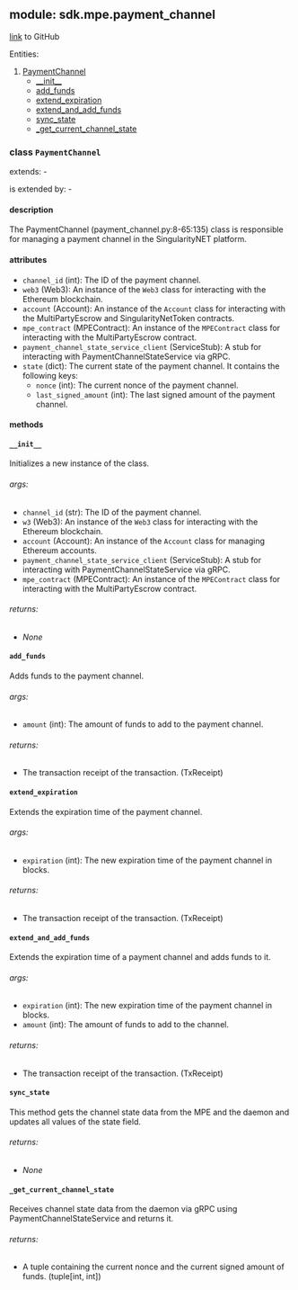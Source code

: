 ## module: sdk.mpe.payment_channel

[link](https://github.com/singnet/snet-sdk-python/blob/master/snet/sdk/mpe/payment_channel.py) to GitHub

Entities:
1. [PaymentChannel](#class-paymentchannel)
   - [\_\_init\_\_](#init)
   - [add_funds](#add_funds)
   - [extend_expiration](#extend_expiration)
   - [extend_and_add_funds](#extend_and_add_funds)
   - [sync_state](#sync_state)
   - [_get_current_channel_state](#_get_current_channel_state)

### class `PaymentChannel`

extends: -

is extended by: -

#### description

The PaymentChannel (payment_channel.py:8-65:135) class is responsible for managing a payment channel 
in the SingularityNET platform.

#### attributes

- `channel_id` (int): The ID of the payment channel.
- `web3` (Web3): An instance of the `Web3` class for interacting with the Ethereum blockchain.
- `account` (Account): An instance of the `Account` class for interacting with the MultiPartyEscrow and SingularityNetToken contracts.
- `mpe_contract` (MPEContract): An instance of the `MPEContract` class for interacting with the MultiPartyEscrow contract.
- `payment_channel_state_service_client` (ServiceStub): A stub for interacting with PaymentChannelStateService via gRPC.
- `state` (dict): The current state of the payment channel. It contains the following keys:
  - `nonce` (int): The current nonce of the payment channel.
  - `last_signed_amount` (int): The last signed amount of the payment channel.

#### methods

#### `__init__`

Initializes a new instance of the class. 

###### args:

- `channel_id` (str): The ID of the payment channel.
- `w3` (Web3): An instance of the `Web3` class for interacting with the Ethereum blockchain.
- `account` (Account): An instance of the `Account` class for managing Ethereum accounts.
- `payment_channel_state_service_client` (ServiceStub): A stub for interacting with PaymentChannelStateService via gRPC.
- `mpe_contract` (MPEContract): An instance of the `MPEContract` class for interacting with the MultiPartyEscrow contract.

###### returns:

- _None_

#### `add_funds`

Adds funds to the payment channel.

###### args:

- `amount` (int): The amount of funds to add to the payment channel.

###### returns:

- The transaction receipt of the transaction. (TxReceipt)

#### `extend_expiration`

Extends the expiration time of the payment channel.

###### args:

- `expiration` (int): The new expiration time of the payment channel in blocks.

###### returns:

- The transaction receipt of the transaction. (TxReceipt)

#### `extend_and_add_funds`

Extends the expiration time of a payment channel and adds funds to it.

###### args:

- `expiration` (int): The new expiration time of the payment channel in blocks.
- `amount` (int): The amount of funds to add to the channel.

###### returns:

- The transaction receipt of the transaction. (TxReceipt)

#### `sync_state`

This method gets the channel state data from the MPE and the daemon and updates all values of the state field.

###### returns:

- _None_

#### `_get_current_channel_state`

Receives channel state data from the daemon via gRPC using PaymentChannelStateService and returns it.

###### returns:

- A tuple containing the current nonce and the current signed amount of funds. (tuple[int, int])

